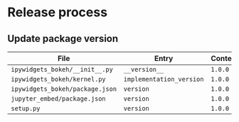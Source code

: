 # Release process

## Update package version

| File                            | Entry                    | Content  |
| ------------------------------- | ------------------------ | -------- |
| `ipywidgets_bokeh/__init__.py`  | `__version__`            | `1.0.0`  |
| `ipywidgets_bokeh/kernel.py`    | `implementation_version` | `1.0.0`  |
| `ipywidgets_bokeh/package.json` | `version`                | `1.0.0`  |
| `jupyter_embed/package.json`    | `version`                | `1.0.0`  |
| `setup.py`                      | `version`                | `1.0.0`  |
